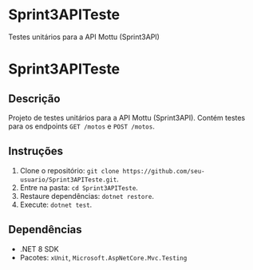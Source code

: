 # Sprint3APITeste
Testes unitários para a API Mottu (Sprint3API)

# Sprint3APITeste

## Descrição
Projeto de testes unitários para a API Mottu (Sprint3API). Contém testes para os endpoints `GET /motos` e `POST /motos`.

## Instruções
1. Clone o repositório: `git clone https://github.com/seu-usuario/Sprint3APITeste.git`.
2. Entre na pasta: `cd Sprint3APITeste`.
3. Restaure dependências: `dotnet restore`.
4. Execute: `dotnet test`.

## Dependências
- .NET 8 SDK
- Pacotes: `xUnit`, `Microsoft.AspNetCore.Mvc.Testing`
